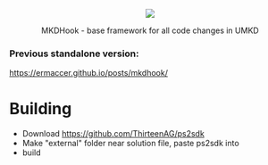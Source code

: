
<p align="center"><img src=https://i.imgur.com/Hjf4Gsg.png></p>

<p align="center">MKDHook - base framework for all code changes in UMKD</p>





### Previous standalone version:
https://ermaccer.github.io/posts/mkdhook/

# Building
- Download https://github.com/ThirteenAG/ps2sdk
- Make "external" folder near solution file, paste ps2sdk into
- build